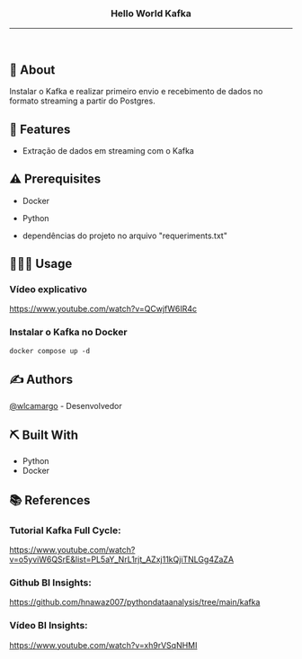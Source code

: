 <h3 align="center">Hello World Kafka</h3>

<div align="center">
</div>

---

<p align="center"> 
    <br> 
</p>


## 🧐 About <a name="about"></a>

Instalar o Kafka e realizar primeiro envio e recebimento de dados no formato streaming a partir do Postgres.

## 🚀 Features <a name="features"></a>

- Extração de dados em streaming com o Kafka


## ⚠️ Prerequisites <a name="prerequisites"></a>

- Docker

- Python

- dependências do projeto no arquivo "requeriments.txt"

 
## 👨🏽‍🏫 Usage <a name="usage"></a>

### Vídeo explicativo
https://www.youtube.com/watch?v=QCwjfW6IR4c

### Instalar o Kafka no Docker

    docker compose up -d


## ✍️ Authors <a name="authors"></a>

[@wlcamargo](https://www.linkedin.com/in/wallace-camargo-35b615171/) - Desenvolvedor

## ⛏️ Built With <a name="built-with"></a>
- Python
- Docker

## 📚 References <a name="references"></a>

### Tutorial Kafka Full Cycle:
https://www.youtube.com/watch?v=o5yviW6QSrE&list=PL5aY_NrL1rjt_AZxj11kQjiTNLGg4ZaZA

### Github BI Insights:
https://github.com/hnawaz007/pythondataanalysis/tree/main/kafka


### Vídeo BI Insights:
https://www.youtube.com/watch?v=xh9rVSqNHMI

